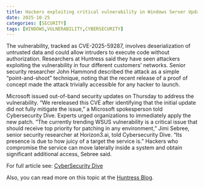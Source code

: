 ```yaml
---
title: Hackers exploiting critical vulnerability in Windows Server Update Service
date: 2025-10-25
categories: [SECURITY]
tags: [WINDOWS,VULNERABILITY,CYBERSECURITY]
---
```


The vulnerability, tracked as CVE-2025-59287, involves deserialization of untrusted data and could allow intruders to execute code without authorization. Researchers at Huntress said they have seen attackers exploiting the vulnerability in four different customers’ networks. Senior security researcher John Hammond described the attack as a simple “point-and-shoot” technique, noting that the recent release of a proof of concept made the attack trivially accessible for any hacker to launch.

Microsoft issued out-of-band security updates on Thursday to address the vulnerability. “We rereleased this CVE after identifying that the initial update did not fully mitigate the issue,” a Microsoft spokesperson told Cybersecurity Dive. Experts urged organizations to immediately apply the new patch. “The currently trending WSUS vulnerability is a critical issue that should receive top priority for patching in any environment,” Jimi Sebree, senior security researcher at Horizon3.ai, told Cybersecurity Dive. “Its presence is due to how juicy of a target the service is.” Hackers who compromise the service can move laterally inside a system and obtain significant additional access, Sebree said.

For full article see: [CyberSecurity Dive](https://www.cybersecuritydive.com/news/hackers-exploiting-critical-vulnerability-windows-server-update-service/803810/) 

Also, you can read more on this topic at the [Huntress Blog](https://www.huntress.com/blog/exploitation-of-windows-server-update-services-remote-code-execution-vulnerability).